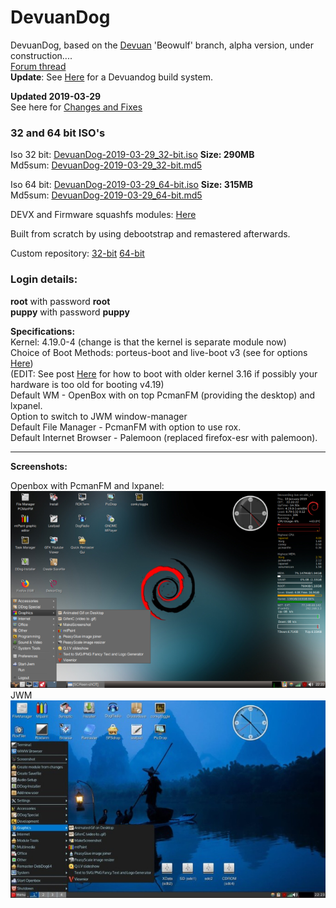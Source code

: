 # DevuanDog
DevuanDog, based on the [Devuan](https://devuan.org/) 'Beowulf' branch, alpha version, under construction....   
[Forum thread](http://murga-linux.com/puppy/viewtopic.php?t=115124)  
**Update**: See [Here](https://debiandog.github.io/MakeLive/Readme-build-devuandog-beowulf.html) for a Devuandog build system.  


**Updated 2019-03-29**  
See here for [Changes and Fixes](http://murga-linux.com/puppy/viewtopic.php?p=1015137#1015137)  

### 32 and 64 bit ISO's    
  
Iso 32 bit: [DevuanDog-2019-03-29_32-bit.iso](https://github.com/DebianDog/DevuanDog/releases/download/v1.0/DevuanDog-2019-03-29_32-bit.iso) **Size: 290MB**          
Md5sum: [DevuanDog-2019-03-29_32-bit.md5](https://github.com/DebianDog/DevuanDog/releases/download/v1.0/DevuanDog-2019-03-29_32-bit.md5)      

Iso 64 bit: [DevuanDog-2019-03-29_64-bit.iso](https://github.com/DebianDog/DevuanDog/releases/download/v1.0/DevuanDog-2019-03-29_64-bit.iso) **Size: 315MB**              
Md5sum: [DevuanDog-2019-03-29_64-bit.md5](https://github.com/DebianDog/DevuanDog/releases/download/v1.0/DevuanDog-2019-03-29_64-bit.md5)      

DEVX and Firmware squashfs modules: [Here](https://github.com/DebianDog/DevuanDog/releases/tag/v1.1)         

Built from scratch by using debootstrap and remastered afterwards.     

Custom repository: [32-bit](https://fred181.gitlab.io/devuandog/i386/Packages/) [64-bit](https://fred181.gitlab.io/devuandog/amd64/Packages/)   

### Login details:
**root** with password **root**    
**puppy** with password **puppy**

**Specifications:**          
Kernel: 4.19.0-4 (change is that the kernel is separate module now)         
Choice of Boot Methods: porteus-boot and live-boot v3 (see for options [Here](https://github.com/DebianDog/DevuanDog/raw/master/Examples-boot-codes.txt))  
(EDIT: See post [Here](http://murga-linux.com/puppy/viewtopic.php?p=1015160#1015160) for how to boot with older kernel 3.16 if possibly your hardware is too old for booting v4.19)  
Default WM - OpenBox with on top PcmanFM (providing the desktop) and lxpanel.     
Option to switch to JWM window-manager                  
Default File Manager - PcmanFM with option to use rox.        
Default Internet Browser - Palemoon (replaced firefox-esr with palemoon).  

---      
 
**Screenshots:**  
    
Openbox with PcmanFM and lxpanel:  
![SCREENSHOT](https://github.com/DebianDog/DevuanDog/raw/master/DevuanDog-Openbox.png)      
JWM     
![SCREENSHOT](https://github.com/DebianDog/DevuanDog/raw/master/Devuandog-JWM.jpg) 

